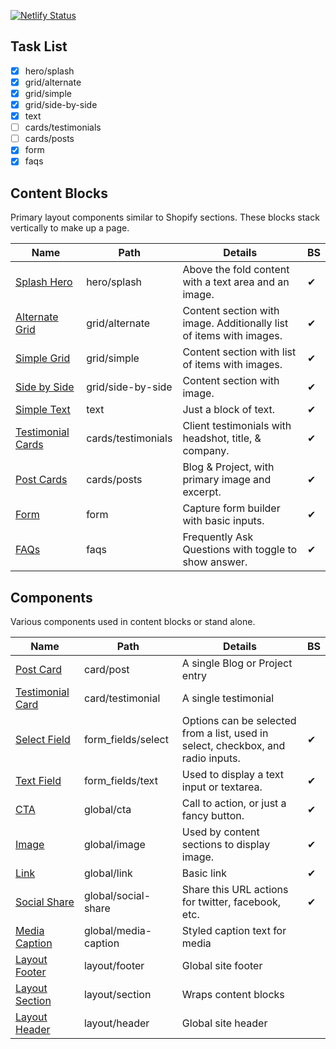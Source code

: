 [![Netlify Status](https://api.netlify.com/api/v1/badges/220d4ca1-1c7d-4969-b4ec-14bac09744a6/deploy-status)](https://app.netlify.com/sites/edmeehan-dev-astro/deploys)

## Task List

- [x] hero/splash
- [x] grid/alternate
- [x] grid/simple
- [x] grid/side-by-side
- [x] text
- [ ] cards/testimonials
- [ ] cards/posts
- [x] form
- [x] faqs

## Content Blocks
Primary layout components similar to Shopify sections. These blocks stack vertically to make up a page.

| Name | Path | Details | BS |
| --- | --- | --- | --- |
| [Splash Hero](src/components/hero/splash/) | hero/splash | Above the fold content with a text area and an image. | ✔ |
| [Alternate Grid](src/components/grid/alternate/) | grid/alternate | Content section with image. Additionally list of items with images. | ✔ |
| [Simple Grid](src/components/grid/simple/) | grid/simple | Content section with list of items with images. | ✔ |
| [Side by Side](src/components/grid/side-by-side/) | grid/side-by-side | Content section with image. | ✔ |
| [Simple Text](src/components/text/) | text | Just a block of text. | ✔ |
| [Testimonial Cards](src/components/cards/testimonials/) | cards/testimonials | Client testimonials with headshot, title, & company. | ✔ | 
| [Post Cards](src/components/cards/posts/) | cards/posts | Blog & Project, with primary image and excerpt. | ✔ |
| [Form](src/components/form/) | form | Capture form builder with basic inputs. | ✔ |
| [FAQs](src/components/faqs/) | faqs | Frequently Ask Questions with toggle to show answer. | ✔ |

## Components
Various components used in content blocks or stand alone.

| Name | Path | Details | BS |
| --- | --- | --- | --- |
| [Post Card](src/components/card/post.astro) | card/post | A single Blog or Project entry | |
| [Testimonial Card](src/components/card/testimonial.astro) | card/testimonial | A single testimonial |
| [Select Field](src/components/form_fields/select/) | form_fields/select | Options can be selected from a list, used in select, checkbox, and radio inputs. | ✔ |
| [Text Field](src/components/form_fields/text/) | form_fields/text | Used to display a text input or textarea. | ✔ |
| [CTA](src/components/global/cta/) | global/cta | Call to action, or just a fancy button. | ✔ |
| [Image](src/components/global/image/) | global/image | Used by content sections to display image. | ✔ |
| [Link](src/components/global/link/) | global/link | Basic link | ✔ |
| [Social Share](src/components/global/social-share/) | global/social-share | Share this URL actions for twitter, facebook, etc. | ✔ |
| [Media Caption](src/components/global/media-caption.astro) | global/media-caption | Styled caption text for media | |
| [Layout Footer](src/components/layout/footer.astro) | layout/footer | Global site footer | |
| [Layout Section](src/components/layout/section.astro) | layout/section | Wraps content blocks | |
| [Layout Header](src/components/layout/header.astro) | layout/header | Global site header | |